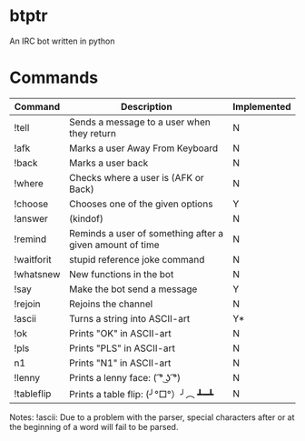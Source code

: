 # btptr

An IRC bot written in python

# Commands

| Command    | Description                                               | Implemented |
|------------|-----------------------------------------------------------|-------------|
| !tell      | Sends a message to a user when they return                |N			   |
| !afk       | Marks a user Away From Keyboard                           |N			   |
| !back      | Marks a user back                                         |N		       |
| !where     | Checks where a user is (AFK or Back)                      |N			   |
| !choose    | Chooses one of the given options                          |Y			   |
| !answer    | (kindof)                                                  |N			   |
| !remind    | Reminds a user of something after a given amount of time  |N			   |
| !waitforit | stupid reference joke command                             |N			   |
| !whatsnew  | New functions in the bot                                  |N			   |
| !say       | Make the bot send a message                               |Y			   |
| !rejoin    | Rejoins the channel                                       |N			   |
| !ascii     | Turns a string into ASCII-art                             |Y*		   |
| !ok        | Prints "OK" in ASCII-art                                  |N			   |
| !pls       | Prints "PLS" in ASCII-art                                 |N			   |
| n1         | Prints "N1" in ASCII-art                                  |N			   |
| !lenny     | Prints a lenny face:  ( ͡° ͜ʖ ͡°)                            |N			   |
| !tableflip | Prints a table flip: (╯°□°）╯︵ ┻━┻                       |N			   |

Notes:
    !ascii:
        Due to a problem with the parser, special characters after or at the beginning
        of a word will fail to be parsed.
